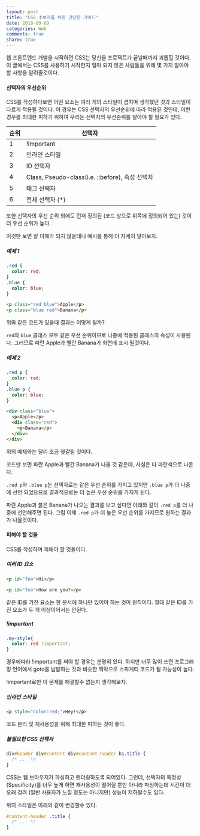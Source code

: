 ```yaml
---
layout: post
title: "CSS 초보자를 위한 간단한 가이드"
date: 2018-09-09
categories: Web
comments: true
share: true
---
```


웹 프론트엔드 개발을 시작하면 CSS는 당신을 프로젝트가 끝날때까지 괴롭힐 것이다. 이 글에서는 CSS를 사용하기 시작한지 얼마 되지 않은 사람들을 위해 몇 가지 알아야 할 사항을 알려줄것이다.

#### 선택자의 우선순위
CSS를 작성하다보면 어떤 요소는 여러 개의 스타일이 겹치며 생각했던 것과 스타일이 다르게 적용될 것이다. 이 경우는 CSS 선택자의 우선순위에 따라 적용된 것인데, 이런 경우를 최대한 피하기 위하여 우리는 선택자의 우선순위를 알아야 할 필요가 있다.

| 순위 | 선택자                                        |
| -- | ------------------------------------------ |
| 1  | !important                                 |
| 2  | 인라인 스타일                                    |
| 3  | ID 선택자                                     |
| 4  | Class, Pseudo-class(i.e. ::before), 속성 선택자 |
| 5  | 태그 선택자                                     |
| 6  | 전체 선택자 (*)                                 |

또한 선택자의 우선 순위 외에도 먼저 정의된 (코드 상으로 위쪽에 정의되어 있는) 것이 더 우선 순위가 높다.

이것만 보면 잘 이해가 되지 않을테니 예시를 통해 더 자세히 알아보자.

##### 예제 1

```css
.red {
  color: red;
}
.blue {
  color: blue;
}
```
```html
<p class="red blue">Apple</p>
<p class="blue red">Banana</p>
```
위와 같은 코드가 있을때 결과는 어떻게 될까?

`red`와 `blue` 클래스 모두 같은 우선 순위이므로 나중에 적용된 클래스의 속성이 사용된다. 그러므로 파란 Apple과 빨간 Banana가 화면에 표시 될것이다.


##### 예제 2

```css
.red p {
  color: red;
}
.blue p {
  color: blue;
}
```
```html
<div class="blue">
  <p>Apple</p>
  <div class="red">
    <p>Banana</p>
  </div>
</div>
```

위의 예제와는 달리 조금 헷갈릴 것이다.

코드만 보면 파란 Apple과 빨간 Banana가 나올 것 같은데, 사실은 다 파란색으로 나온다.

 `.red p`와 `.blue p`는 선택자로는 같은 우선 순위를 가지고 있지만 `.blue p`가 더 나중에 선언 되었으므로 결과적으로는 더 높은 우선 순위를 가지게 된다.

파란 Apple과 붉은 Banana가 나오는 결과를 보고 싶다면 아래와 같이 `.red p`를 더 나중에 선언해주면 된다. 그럼 이제 `.red p`가 더 높은 우선 순위를 가지므로 원하는 결과가 나올것이다.


#### 피해야 할 것들

CSS를 작성하며 피해야 할 것들이다.

##### 여러 ID 요소
```html
<p id="foo">Hi</p>

<p id="foo">How are you?</p>
```

같은 ID를 가진 요소는 한 문서에 하나만 있어야 하는 것이 원칙이다. 절대 같은 ID를 가진 요소가 두 개 이상이어서는 안된다.

##### !important

```css
.my-style{
  color: red !important;
}
```
경우에따라 !important를 써야 할 경우는 분명히 있다. 하지만 너무 많이 쓰면 프로그래밍 언어에서 goto를 남발하는 것과 비슷한 맥락으로 스파게티 코드가 될 가능성이 높다.

!important로만 이 문제를 해결할수 없는지 생각해보자.


##### 인라인 스타일

```html
<p style="color:red;">Hey!</p>
```

코드 분리 및 재사용성을 위해 최대한 피하는 것이 좋다.

##### 불필요한 CSS 선택자

```css
div#header div#content div#content-header h1.title {
  /* ... */
}
```

CSS는 웹 브라우저가 파싱하고 렌더링하도록 되어있다. 그런데, 선택자의 특정성(Specificity)를 너무 높게 하면 재사용성이 떨어질 뿐만 아니라 파싱하는데 시간이 더 오래 걸려 (일반 사용자가 느낄 정도는 아니지만) 성능이 저하될수도 있다.

위의 스타일은 아래와 같이 변경할수 있다.

```css
#content-header .title {
  /* ... */
}
```